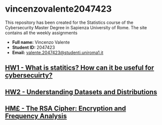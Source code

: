 # vincenzovalente2047423
This repository has been created for the Statistics course of the Cybersecurity Master Degree in Sapienza University of Rome. The site contains all the weekly assignments
- **Full name:** Vincenzo Valente
- **Student ID:** 2047423
- **Email:** valente.2047423@studenti.uniroma1.it


## [HW1 - What is statitics? How can it be useful for cybersecuirty?](homework1/homework1.md)


## [HW2 - Understanding Datasets and Distributions](homework2/homework2.html)

## [HM£ - The RSA Cipher: Encryption and Frequency Analysis](homework3/homework3.html)

<!--
**vincenzovalente2047423/vincenzovalente2047423** is a ✨ _special_ ✨ repository because its `README.md` (this file) appears on your GitHub profile.

Here are some ideas to get you started:

- 🔭 I’m currently working on ...
- 🌱 I’m currently learning ...
- 👯 I’m looking to collaborate on ...
- 🤔 I’m looking for help with ...
- 💬 Ask me about ...
- 📫 How to reach me: ...
- 😄 Pronouns: ...
- ⚡ Fun fact: ...
-->
